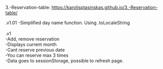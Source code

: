 3.-Reservation-table: https://karolisptasinskas.github.io/3.-Reservation-table/

.v1.01
-Simplified day name function. Using .toLocaleString<br>
<br>
.v1<br>
-Add, remove reservation<br>
-Displays current month<br>
-Cant reserve previous date<br>
-You can reserve max 3 times<br>
-Data goes to sessionStorage, possible to refresh page.<br>
